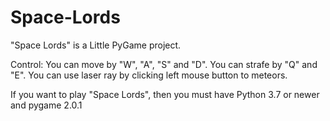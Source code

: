 # Space-Lords
"Space Lords" is a Little PyGame project. 

Control:
  You can move by "W", "A", "S" and "D".
  You can strafe by "Q" and "E".
  You can use laser ray by clicking left mouse button to meteors.

If you want to play "Space Lords", then you must have Python 3.7 or newer and pygame 2.0.1
